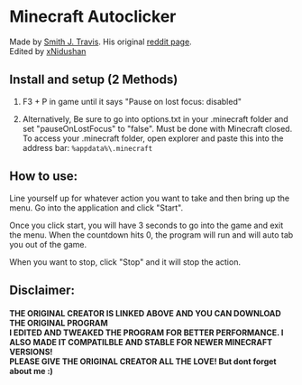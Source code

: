 # Minecraft Autoclicker
Made by [Smith J. Travis](https://github.com/smith-j-travis/). His original [reddit page](https://www.reddit.com/r/Minecraft/comments/69eq3q/pc_simple_autoclicker_that_can_be_used_in_the/).
<br>Edited by [xNidushan](https://github.com/xNidushan)

## Install and setup (2 Methods)
1) F3 + P in game until it says "Pause on lost focus: disabled"

2) Alternatively, Be sure to go into options.txt in your .minecraft folder and set "pauseOnLostFocus" to "false". Must be done with Minecraft closed. To access your .minecraft folder, open explorer and paste this into the address bar: `%appdata%\.minecraft`

## How to use:
Line yourself up for whatever action you want to take and then bring up the menu. Go into the application and click "Start".

Once you click start, you will have 3 seconds to go into the game and exit the menu. When the countdown hits 0, the program will run and will auto tab you out of the game.

When you want to stop, click "Stop" and it will stop the action.

## Disclaimer:
#### THE ORIGINAL CREATOR IS LINKED ABOVE AND YOU CAN DOWNLOAD THE ORIGINAL PROGRAM <br>I EDITED AND TWEAKED THE PROGRAM FOR BETTER PERFORMANCE. I ALSO MADE IT COMPATILBLE AND STABLE FOR NEWER MINECRAFT VERSIONS! <br>PLEASE GIVE THE ORIGINAL CREATOR ALL THE LOVE! But dont forget about me :)
